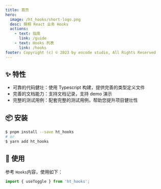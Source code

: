 ```yaml
---
title: 首页
hero:
  image: /ht_hooks/short-logo.png
  desc: 萌桐 React 业务 Hooks
  actions:
    - text: 指南
      link: /guide
    - text: Hooks 列表
      link: /hooks
footer: Copyright (c) © 2023 by encode studio, All Rights Reserved
---
```


## ✨ 特性

- 可靠的代码健壮：使用 Typescript 构建，提供完善的类型定义文件
- 完善的文档能力：支持文档记录，支持 demo 演示
- 完整的测试用例：配套完整的测试用例，帮助您提升项目健壮性

## 📦 安装

```bash
$ pnpm install --save ht_hooks
# or
$ yarn add ht_hooks
```

## 🔨 使用

参考 `Hooks`内容，使用如下：

```ts
import { useToggle } from 'ht_hooks';
```
